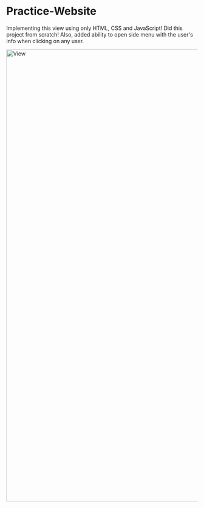 # Practice-Website
Implementing this view using only HTML, CSS and JavaScript! Did this project from scratch! 
Also, added ability to open side menu with the user's info when clicking on any user.

<img width="1187" alt="View " src="https://user-images.githubusercontent.com/63988161/188502342-105877d7-87e6-4983-9ae5-58801a839614.png">
